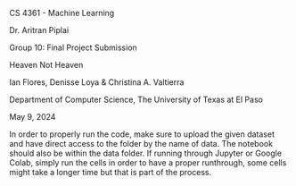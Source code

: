 CS 4361 - Machine Learning

Dr. Aritran Piplai

Group 10: Final Project Submission

Heaven Not Heaven

Ian Flores, Denisse Loya & Christina A. Valtierra

Department of Computer Science, The University of Texas at El Paso

May 9, 2024

In order to properly run the code, make sure to upload the given dataset and have direct access to the folder by the name of data. The notebook should also be within the data folder. If running through Jupyter or Google Colab, simply run the cells in order to have a proper runthrough, some cells might take a longer time but that is part of the process. 

